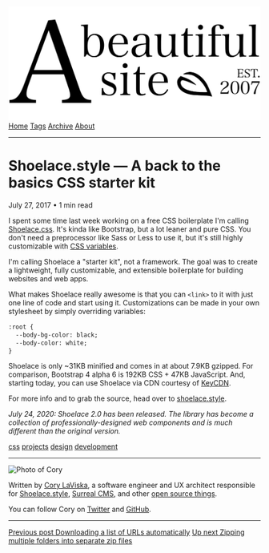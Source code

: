 <a href="../../index.html" class="header-link"><img src="../../images/logos/wordmark.svg" alt="A Beautiful Site" class="wordmark" /></a> <a href="../../index.html" class="nav-item">Home</a> <a href="../../tags/index.html" class="nav-item">Tags</a> <a href="../index.html" class="nav-item">Archive</a> <a href="../../about/index.html" class="nav-item">About</a>

------------------------------------------------------------------------

Shoelace.style — A back to the basics CSS starter kit
=====================================================

July 27, 2017 • 1 min read

I spent some time last week working on a free CSS boilerplate I'm calling [Shoelace.css](https://shoelace.style/). It's kinda like Bootstrap, but a lot leaner and pure CSS. You don't need a preprocessor like Sass or Less to use it, but it's still highly customizable with [CSS variables](https://developer.mozilla.org/en-US/docs/Web/CSS/Using_CSS_variables).

I'm calling Shoelace a "starter kit", not a framework. The goal was to create a lightweight, fully customizable, and extensible boilerplate for building websites and web apps.

What makes Shoelace really awesome is that you can `<link>` to it with just one line of code and start using it. Customizations can be made in your own stylesheet by simply overriding variables:

    :root {
      --body-bg-color: black;
      --body-color: white;
    }

Shoelace is only ~31KB minified and comes in at about 7.9KB gzipped. For comparison, Bootstrap 4 alpha 6 is 192KB CSS + 47KB JavaScript. And, starting today, you can use Shoelace via CDN courtesy of [KeyCDN](https://www.keycdn.com/).

For more info and to grab the source, head over to [shoelace.style](https://shoelace.style/).

*July 24, 2020: Shoelace 2.0 has been released. The library has become a collection of professionally-designed web components and is much different than the original version.*

<a href="../../tags/css/index.html" class="post-tag">css</a> <a href="../../tags/projects/index.html" class="post-tag">projects</a> <a href="../../tags/design/index.html" class="post-tag">design</a> <a href="../../tags/development/index.html" class="post-tag">development</a>

------------------------------------------------------------------------

<img src="http://0.gravatar.com/avatar/bf1b3b95fd5b096a3592247c29667b33?s=512" alt="Photo of Cory" class="avatar avatar-small" />

Written by [Cory LaViska](../../index-4.html), a software engineer and UX architect responsible for [Shoelace.style](https://shoelace.style/), [Surreal CMS](https://www.surrealcms.com/), and other [open source things](https://github.com/claviska).

You can follow Cory on [Twitter](https://twitter.com/claviska) and [GitHub](https://github.com/claviska).

------------------------------------------------------------------------

<a href="../downloading-a-list-of-urls-automatically/index.html" class="post-nav-previous"><span class="small">Previous post</span> Downloading a list of URLs automatically</a> <a href="../zipping-multiple-folders-into-separate-zip-files/index.html" class="post-nav-next"><span class="small">Up next</span> Zipping multiple folders into separate zip files</a>
